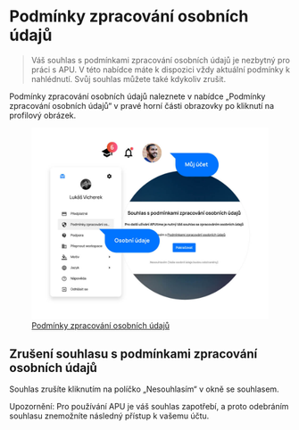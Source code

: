 # Podmínky zpracování osobních údajů

> Váš souhlas s podmínkami zpracování osobních údajů je nezbytný pro práci s APU. V této nabídce máte k dispozici vždy aktuální podmínky k nahlédnutí. Svůj souhlas můžete také kdykoliv zrušit.

Podmínky zpracování osobních údajů naleznete v nabídce „Podmínky zpracování osobních údajů“ v pravé horní části obrazovky po kliknutí na profilový obrázek.

<figure class="large_image">
	<a href="../../assets/images/podminky-zpracovani-osobnich-udaju.jpg" title="Podmínky zpracování osobních údajů" class="glightbox">
		<img loading="lazy" src="../../assets/images/podminky-zpracovani-osobnich-udaju.jpg" alt="Podmínky zpracování osobních údajů" />
		<figcaption>Podmínky zpracování osobních údajů</figcaption>
	</a>
</figure>

## Zrušení souhlasu s podmínkami zpracování osobních údajů

Souhlas zrušíte kliknutím na políčko „Nesouhlasím“ v okně se souhlasem.

Upozornění: Pro používání APU je váš souhlas zapotřebí, a proto odebráním souhlasu znemožníte následný přístup k vašemu účtu.
